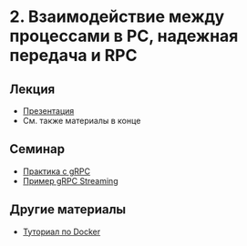 # 2. Взаимодействие между процессами в РС, надежная передача и RPC

## Лекция

- [Презентация](02-communication.pdf)
- См. также материалы в конце

## Семинар

- [Практика с gRPC](grpc-practice)
- [Пример gRPC Streaming](grpc-streaming)

## Другие материалы

- [Туториал по Docker](https://docker-curriculum.com/)